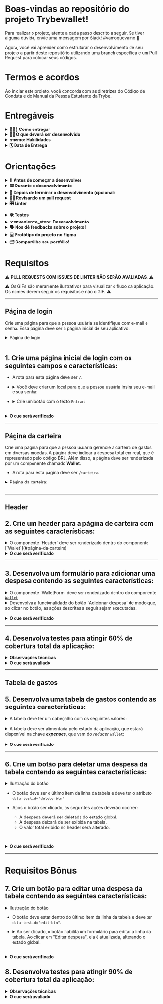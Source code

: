 # Boas-vindas ao repositório do projeto Trybewallet!

Para realizar o projeto, atente a cada passo descrito a seguir. Se tiver alguma dúvida, envie uma mensagem por Slack! #vamoquevamo 🚀

Agora, você vai aprender como estruturar o desenvolvimento de seu projeto a partir deste repositório utilizando uma branch específica e um Pull Request para colocar seus códigos.

# Termos e acordos

Ao iniciar este projeto, você concorda com as diretrizes do Código de Conduta e do Manual da Pessoa Estudante da Trybe.

# Entregáveis

<details>
  <summary><strong>🤷🏽‍♀️ Como entregar</strong></summary><br />

  Para entregar seu projeto, você deverá criar um *Pull Request* neste repositório.

  Lembre-se de que você pode consultar nosso conteúdo sobre [Git & GitHub](https://app.betrybe.com/learn/course/5e938f69-6e32-43b3-9685-c936530fd326/module/fc998c60-386e-46bc-83ca-4269beb17e17/section/fe827a71-3222-4b4d-a66f-ed98e09961af/day/1a530297-e176-4c79-8ed9-291ae2950540/lesson/2281eade-e2de-436e-a783-6b4108d188cc) e nosso [Blog - Git & GitHub](https://blog.betrybe.com/tecnologia/git-e-github/) sempre que precisar!
</details>

<details>
  <summary><strong>👨‍💻 O que deverá ser desenvolvido</strong></summary><br />

  Neste projeto, você vai desenvolver uma carteira de controle de gastos com conversor de moedas. Ao utilizar essa aplicação, a pessoa usuária deverá ser capaz de:

  - Adicionar, remover e editar um gasto.
  - Visualizar sua tabela de gastos.
  - Visualizar o total de gastos convertidos para uma moeda de sua escolha.
</details>

<details>
  <summary><strong>:memo: Habilidades</strong></summary><br />

Neste projeto, verificamos se você é capaz de:

- Criar um _store_ Redux em aplicações React.

- Criar _reducers_ no Redux em aplicações React.

- Criar _actions_ no Redux em aplicações React.

- Criar _dispatchers_ no Redux em aplicações React.

- Usar os hooks do redux para manipulação e leitura do estado global..

- Criar _actions_ assíncronas na aplicação React que faz uso de Redux.
</details>

<details>
  <summary><strong>🗓 Data de Entrega</strong></summary><br />
  
  * Este projeto é individual;
  * Serão `4` dias de projeto;
  * Data para entrega final do projeto: `13/09/2023 14:00`.

</details>

# Orientações

<details>
  <summary><strong>‼️ Antes de começar a desenvolver</strong></summary><br />

  1. Clone o repositório

  - Use o comando: `git clone git@github.com:tryber/sd-0x-project-trybewallet.git`.
  - Entre na pasta do repositório que você acabou de clonar:
    - `cd sd-0x-project-trybewallet`

  2. Instale as dependências

  - `npm install`.
  
  3. Crie uma branch a partir da branch `master`

  - Verifique se você está na branch `master`.
    - Exemplo: `git branch`
  - Se não estiver, mude para a branch `master`.
    - Exemplo: `git checkout master`
  - Agora crie uma branch à qual você vai submeter os `commits` do seu projeto
    - Você deve criar uma branch no seguinte formato: `nome-de-usuario-nome-do-projeto`
    - Exemplo: `git checkout -b joaozinho-sd-0x-project-trybewallet`

  4. Adicione as mudanças ao stage do Git e faça um `commit`

  - Verifique se as mudanças ainda não estão no stage.
    - Exemplo: `git status` (deve aparecer listada a pasta _joaozinho_ em vermelho)
  - Adicione o novo arquivo ao stage do Git.
    - Exemplo:
      - `git add .` (adicionando todas as mudanças – que estavam em vermelho – ao stage do Git)
      - `git status` (deve aparecer listado o arquivo _joaozinho/README.md_ em verde)
  - Faça o `commit` inicial.
    - Exemplo:
      - `git commit -m 'iniciando o projeto x'` (fazendo o primeiro commit)
      - `git status` (deve aparecer uma mensagem tipo _nothing to commit_)

  5. Adicione a branch com o novo `commit` ao repositório remoto

  - Usando o exemplo anterior: `git push -u origin joaozinho-sd-0x-project-trybewallet`

  6. Crie um novo Pull Request (PR)

  - Vá até a página de _Pull Requests_ do [repositório no GitHub](https://github.com/tryber/sd-0x-project-trybewallet/pulls)
  - Clique no botão verde _"New pull request"_
  - Clique na caixa de seleção _"Compare"_ e escolha a sua branch **com atenção**
  - Coloque um título para a sua _Pull Request_
    - Exemplo: _"Cria tela de busca"_
  - Clique no botão verde _"Create pull request"_
  - Adicione uma descrição para o _Pull Request_ e clique no botão verde _"Create pull request"_
  - **Não se preocupe em preencher mais nada por enquanto!**
  - Volte até a [página de _Pull Requests_ do repositório](https://github.com/tryber/sd-0x-project-trybewallet/pulls) e confira que o seu _Pull Request_ está criado

</details>

<details>
  <summary><strong>⌨️ Durante o desenvolvimento</strong></summary><br />

  - Faça `commits` das alterações que você fizer no código regularmente.

  - Lembre-se de sempre atualizar o repositório remoto, após um ou alguns `commits`.

  - Os comandos que você utilizará com mais frequência são:
    1. `git status` (para verificar o que está em vermelho – fora do stage – e o que está em verde – no stage)
    2. `git add` (para adicionar arquivos ao stage do Git)
    3. `git commit` (para criar um commit com os arquivos que estão no stage do Git)
    4. `git push -u origin nome-da-branch` (para enviar o commit para o repositório remoto na primeira vez que fizer o `push` de uma nova branch)
    5. `git push` (para enviar o commit para o repositório remoto após o passo anterior)

</details>

<details>
  <summary><strong>🤝 Depois de terminar o desenvolvimento (opcional)</strong></summary><br />

  Para sinalizar que seu projeto está pronto para o _Code Review_, siga os passos a seguir.

  - Vá até a página **DO SEU** Pull Request, adicione a label **code-review** e marque as pessoas que estudam com você.

    - No menu à direita, clique no link **"Labels"** e escolha a label **code-review**.

    - No menu à direita, clique no link **"Assignees"** e escolha **seu usuário**.

    - No menu à direita, clique no _link_ **"Reviewers"** e digite `students`, selecione o time `tryber/students-sd-033-a`.

  Caso tenha alguma dúvida, assista a [este vídeo explicativo](https://vimeo.com/362189205).

</details>

<details>
  <summary><strong>🕵🏿 Revisando um pull request</strong></summary><br />

  Use o conteúdo sobre [Code Review](https://app.betrybe.com/learn/course/5e938f69-6e32-43b3-9685-c936530fd326/module/f04cdb21-382e-4588-8950-3b1a29afd2dd/section/b3af2f05-08e5-4b4a-9667-6f5f729c351d/lesson/36268865-fc46-40c7-92bf-cbded9af9006) para revisar os Pull Requests.

</details>

<details>
  <summary><strong>🎛 Linter</strong></summary><br />

  Para garantir a qualidade do código, utilize neste projeto o linter ESLint. Assim, o código estará alinhado com as boas práticas de desenvolvimento e será mais legível e de fácil manutenção! Para rodar o linter localmente no projeto, execute o comando a seguir.

  `npm run lint`

  ⚠ PULL REQUESTS COM ISSUES DE LINTER NÃO SERÃO AVALIADAS. ATENTE PARA RESOLVÊ-LAS ANTES DE FINALIZAR O DESENVOLVIMENTO! ⚠

  Em caso de dúvidas, confira o material do course sobre [ESLint e Stylelint](https://app.betrybe.com/learn/course/5e938f69-6e32-43b3-9685-c936530fd326/module/f04cdb21-382e-4588-8950-3b1a29afd2dd/section/3b1546b5-f7bc-40f7-a674-77b16c408756/lesson/0c9e8c0e-24c3-4526-ba6b-60d95913e022).
</details>

<a name="testes"></a>

<details>
  <summary><strong>🛠 Testes</strong></summary><br />

* <details><summary><b> Execução de testes de requisito</b></summary>

  Os testes deste projeto foram feitos por meio do [Cypress](https://www.cypress.io/how-it-works/). A resolução usada nos teste de layout é `1366 x 768` (1366 pixels de largura por 768 pixels de altura). Logo, recomenda-se desenvolver seu projeto usando a mesma resolução. Para facilitar a configuração dessa resolução, instale [este plugin](https://chrome.google.com/webstore/detail/window-resizer/kkelicaakdanhinjdeammmilcgefonfh?hl=en) do `Chrome`.

  Para o projeto ser validado, ele deve passar por todos os testes de comportamento. É possível realizar isso rodando `npm run cy`. Esse comando roda a suíte de testes do Cypress que verifica se o fluxo geral e os requisitos funcionais estão funcionando como deveriam. Você pode também executar o comando `npm run cy:open` para ter um resultado visual dos testes executados.

  Esses testes não consideram o layout de maneira geral, mas, sim, os atributos e as informações corretas. Então, preste atenção nesse aspecto. Os testes devolverão uma mensagem de erro caso não estejam passando (seja qual for o motivo). 😉

  **Atenção**: Sua aplicação deve estar rodando para que o Cypress no terminal possa testar.
  </details>

* <details><summary><b> Execução de um teste específico</b></summary>

  Para executar somente uma `spec` de testes, você pode rodar somente um arquivo de teste com o comando `npm run cy -- --spec cypress/integration/nomeDoArquivo_spec.js` ou selecionar qual delas você deseja após executar o comando `npm run cy:open`.

  ![image](./imgs/cy-specs.png)

  Além disso, é possível rodar apenas um trecho de um `spec`. Para isso, basta utilizar a função .only após o `describe`, `it` ou `test`. Com isso, será possível fazer com que apenas parte de um teste rode localmente e seja avaliada.

  ![image](./imgs/itOnly.png)

  </details>

* <details><summary><b> Execução de teste de cobertura</b></summary>

  Alguns requisitos irão pedir a você que desenvolva testes para sua aplicação. Esses testes serão avaliados por meio da cobertura de testes.

  É possível verificar o percentual da cobertura de testes com o comando `npm run coverage`. 

  Você também pode executar `npm run coverage -- --collectCoverageFrom=caminho/da/Pagina` para verificar o percentual de cobertura de testes de cada 'Página'. Por exemplo, para verificar a cobertura de testes da página de login, execute o comando `npm run coverage -- --collectCoverageFrom=src/pages/Login.js`.
  </details><br />
</details>

<details>
  <summary><strong id="como-desenvolver">:convenience_store: Desenvolvimento </strong></summary><br />

  Neste projeto, você vai desenvolver uma carteira de controle de gastos com conversor de moedas utilizando o Redux React. Na implementação, você deverá **obrigatoriamente** utilizar o seguinte formato do estado global:

```
  {
    user: {
      email: '', // string que armazena o e-mail da pessoa usuária
    },
    wallet: {
      currencies: [], // array de string
      expenses: [], // array de objetos, com cada objeto tendo as chaves id, value, currency, method, tag, description e exchangeRates
      editor: false, // valor booleano que indica se uma despesa está sendo editada
      idToEdit: 0, // valor numérico que armazena o id da despesa que está sendo editada
    }
  }
```

  É importante respeitar esse formato para que o avaliador funcione corretamente. Você pode adicionar novos campos ao seu estado global, mas essa estrutura básica deve se manter. Por exemplo, você pode adicionar uma propriedade `isFetching` em seu estado. Mas você **não** pode salvar as despesas em uma chave diferente de `wallet.expenses`.

  Para que os testes consigam acessar a `store` do Redux e realizar os testes, é necessário adicionar o seguinte bloco de código ao arquivo da `store`:

  ```javascript
  if (window.Cypress) {
    window.store = store;
  }
  ```

  **Observações importantes**

  - Devido à estrutura que o avaliador utiliza para realizar os testes, é necessário que o Redux esteja configurado, ou seja, que a store e os reducers estejam criados e conectados.

  <br />
  <details><summary><b> :bulb: Configurando o Redux DevTools</b></summary>

  Para usar o Redux DevTools com o Redux-Thunk, utilize uma biblioteca chamada `redux-devtools-extension`, que tem a função `composeWithDevTools`. Ela já está no package.json, portanto você deve apenas configurar sua store, por exemplo:

  ```javascript
  import { applyMiddleware, legacy_createStore as createStore } from 'redux';
  import { composeWithDevTools } from '@redux-devtools/extension';
  import thunk from 'redux-thunk';
  import reducer from './reducers';

  const store = createStore(
    reducer,
    composeWithDevTools(
      applyMiddleware(thunk),
    ),
  );

  export default store;
  ```
  </details>

  <details><summary><b> :bulb: Documentação da API de Cotações de Moedas</b></summary>

  Sua página web irá consumir os dados da API do _awesomeapi API de Cotações_ para realizar a busca de câmbio de moedas. Para realizar essas buscas, você precisará consultar o seguinte endpoint:

  - <https://economia.awesomeapi.com.br/json/all>

  O retorno desse endpoint será similiar a:

  ```json
  {
    {
      "USD": {
        "code":"USD",
        "codein":"BRL",
        "name":"Dólar Americano/Real Brasileiro",
        "high":"5.6689",
        "low":"5.6071",
        "varBid":"-0.0166",
        "pctChange":"-0.29",
        "bid":"5.6173",
        "ask":"5.6183",
        "timestamp":"1601476370",
        "create_date":"2020-09-30 11:32:53"
        },
        ...
    }
  }
  ```

  Para aprender mais sobre a API, veja [esta documentação](https://docs.awesomeapi.com.br/api-de-moedas).
  </details><br />

</details>

<details>
  <summary><strong>🗣 Nos dê feedbacks sobre o projeto!</strong></summary><br />

Ao finalizar e submeter o projeto, não se esqueça de avaliar sua experiência preenchendo o formulário a seguir. 
**Leva menos de 3 minutos!**

[FORMULÁRIO DE AVALIAÇÃO DE PROJETO](https://be-trybe.typeform.com/to/ZTeR4IbH#cohort_hidden=CH33-A&template=betrybe/sd-0x-project-trybewallet-ts)

</details>

<details>
  <summary><strong>💻 Protótipo do projeto no Figma</strong></summary><br />

  Além da qualidade do código e do atendimento aos requisitos, um bom layout é um dos aspectos responsáveis por melhorar a usabilidade de uma aplicação e turbinar seu portfólio!

  Você pode estar se perguntando: *Como deixo meu projeto com um layout mais atrativo?* 🤔

  Para isso, disponibilizamos [este protótipo do Figma](https://www.figma.com/file/ibAEAbS7A6EBprCvXJNhbt/%5BProjeto%5D%5BFrontend%5D-TrybeWallet?node-id=0%3A1)!

  ⚠️ A estilização de sua aplicação não será avaliada nesse projeto, portanto esse protótipo é apenas uma **sugestão** e seu uso é **opcional**. Sinta-se à vontade para modificar o layout e deixá-lo do seu jeito.

</details>

<details>
  <summary><strong>🗂 Compartilhe seu portfólio!</strong></summary><br />

  Agora que você finalizou os requisitos, chegou a hora de mostrar ao mundo que você aprendeu algo novo! 🚀

  Siga [**este guia**](https://app.betrybe.com/learn/course/5e938f69-6e32-43b3-9685-c936530fd326/module/a3cac6d2-5060-445d-81f4-ea33451d8ea4/section/d4f5e97a-ca66-4e28-945d-9dd5c4282085/day/eff12025-1627-42c6-953d-238e9222c8ff/lesson/49cb103b-9e08-4ad5-af17-d423a624285a) para disponibilizar o projeto finalizado em seu GitHub pessoal.

  Esse passo é muito importante para que você ganhe mais visibilidade no mercado de trabalho, mas também é útil para manter um backup de seu trabalho.

  Você sabia que o LinkedIn é a principal rede social profissional e compartilhar seu aprendizado lá é muito importante caso deseje construir uma carreira de sucesso? Compartilhe esse projeto em seu LinkedIn, marque o perfil da Trybe (@trybe) e mostre à sua rede toda a sua evolução.

  </details>

# Requisitos

:warning: **PULL REQUESTS COM ISSUES DE LINTER NÃO SERÃO AVALIADAS.** :warning:

:warning: Os GIFs são meramente ilustrativos para visualizar o fluxo da aplicação. Os nomes devem seguir os requisitos e não o GIF. :warning:

---

## Página de login

Crie uma página para que a pessoa usuária se identifique com e-mail e senha. Essa página deve ser a página inicial de seu aplicativo.

<details><summary> Página de login</summary>

  ![image](./imgs/login.gif)
</details><br />

## 1. Crie uma página inicial de login com os seguintes campos e características:

* A rota para esta página deve ser `/`.

* <details><summary> Você deve criar um local para que a pessoa usuária insira seu e-mail e sua senha:</summary>

  - O campo para o e-mail precisa ter o atributo `data-testid="email-input"`.
  - O e-mail precisa estar em um formato válido, como 'alguem@alguem.com'.
  - O campo para a senha precisa ter o atributo `data-testid="password-input"`.
  - A senha precisa ter 6 ou mais caracteres.
</details>

* <details><summary> Crie um botão com o texto <code>Entrar</code>:</summary>

  - O botão precisa estar **desabilitado** caso o e-mail não tenha um formato válido ou a senha possua um tamanho menor que 6 caracteres.

  - Salve o e-mail no estado global da aplicação com a chave **_e-mail_** assim que a pessoa usuária logar.

  - A rota deve ser mudada para `/carteira` após o clique no botão `**Entrar**`.
</details>

<br />
<details><summary><strong>O que será verificado</strong></summary><br />

- A rota para esta página é `"/"`.
- É renderizado um elemento para que a pessoa usuária insira seu e-mail e sua senha.
- É renderizado um botão com o texto `Entrar`.
- <details><summary> Foram realizadas as seguintes verificações nos campos de e-mail, senha e botão:</summary>

  - É um e-mail no formato válido.
  - A senha tem 6 ou mais caracteres.
  - O botão `Entrar` é desabilitado caso o e-mail e/ou a senha estejam no formato inválido.
  - O botão `Entrar` é habilitado caso o e-mail e a senha sejam válidos.
  </details><br />
- O e-mail é salvo no estado da aplicação, com a chave e-mail, assim que a pessoa usuária loga na página.
- A rota é alterada para `"/carteira"` após o clique no botão.
</details>

---

## Página da carteira

Crie uma página para que a pessoa usuária gerencie a carteira de gastos em diversas moedas. A página deve indicar a despesa total em real, que é representado pelo código BRL. Além disso, a página deve ser renderizada por um componente chamado **Wallet**.

- A rota para esta página deve ser `/carteira`.

<details><summary> Página da carteira:</summary>
  
  ![image](./imgs/carteira.gif)
</details><br />

---

## Header

## 2. Crie um header para a página de carteira com as seguintes características:

<details>
<summary>O componente `Header` deve ser renderizado dentro do componente [`Wallet`](#página-da-carteira)</summary><br />

* <details><summary> Um elemento que exiba o e-mail da pessoa usuária que fez login:</summary>

  - Adicione o atributo `data-testid="email-field"`.

  - :bulb: **Dica**: você deve pegar o e-mail do estado global da aplicação (no Redux).

* <details><summary> Um elemento com a despesa total gerada pela lista de gastos:</summary>

  - Adicione o atributo `data-testid="total-field"` neste elemento.

  - Inicialmente esse elemento deve exibir o valor `0`.

* <details><summary> Um elemento que mostre qual câmbio está sendo utilizado, o qual, nesse caso, será BRL:</summary>

  - Adicione o atributo `data-testid="header-currency-field"` nesse elemento.

</details>

<details>
  <summary><strong>O que será verificado</strong></summary>

- O elemento com o `data-testid="email-field"` renderiza o e-mail salvo no estado global.
- O elemento com o `data-testid="total-field"` inicialmente renderiza o valor `0`.
- O elemento com o `data-testid="header-currency-field` renderiza o texto `BRL`.
</details>

---

## 3. Desenvolva um formulário para adicionar uma despesa contendo as seguintes características:

<details><summary>O componente `WalletForm` deve ser renderizado dentro do componente <a href="#página-da-carteira"><code>Wallet</code></a></summary><br />

  * <details><summary> Um campo para adicionar valor da despesa:</summary>

      - Adicione o atributo `data-testid="value-input"`.

  * <details><summary> Um campo para adicionar a descrição da despesa:</summary>

      - Adicione o atributo `data-testid="description-input"`.

  * <details><summary> Um campo para selecionar em qual moeda será registrada a despesa:</summary>

    - O campo deve ser um `<select>`.
    - Adicione o atributo `data-testid="currency-input"`.
    - As options devem ser preenchidas pelo valor da chave `currencies` do estado global.
      - Os valores da chave <code>currencies</code> no estado global devem ser puxados por meio de uma requisição à API no endpoint `https://economia.awesomeapi.com.br/json/all`.
      - Remova, das informações trazidas pela API, a opção 'USDT'.
      - A chave `currencies` do estado global deve ser um array.

  * <details><summary> Um campo para adicionar o método de pagamento utilizado:</summary>

    - Esse campo deve ser um `<select>`.
    - Adicione o atributo `data-testid="method-input"`.
    - A pessoa usuária deve poder escolher entre os campos: 'Dinheiro', 'Cartão de crédito' e 'Cartão de débito'.

  * <details><summary> Um campo para selecionar uma categoria (tag) para a despesa:</summary>

    - O campo deve ser um `<select>`.
    - Adicione o atributo `data-testid="tag-input"`.
    - Esse campo deve ser um dropdown. A pessoa usuária deve poder escolher entre os campos: 'Alimentação', 'Lazer', 'Trabalho', 'Transporte' e 'Saúde'.

  <br />
  <details>
    <summary><strong>Observações importantes:</strong></summary><br />

    Note que os campos `<select>` já iniciam com um valor selecionado em seu navegador. Você também pode verificar por meio do React Developer Tools se o estado de seu componente inicializa de modo sincronizado com o que é exibido no navegador.

    Para ilustrar, imagine que o estado inicial seja uma string vazia. Nesse caso, a pessoa usuária poderá facilmente causar um problema onde ela acredita que a opção já está selecionada (uma vez que o select mostra um valor), quando na verdade ela ainda não está (o estado foi inicializado com uma string vazia). Por esse motivo, é importante sincronizar o mesmo valor inicial do `<select>` em seu estado no React, em vez de inicializar com uma string vazia.

  <br />
  <details><summary> Ilustração do formulário</summary>

  ![image](./imgs/addItem.gif)
  </details><br />
</details>
</details>

<details><summary> Desenvolva a funcionalidade do botão `Adicionar despesa` de modo que, ao clicar no botão, as ações descritas a seguir sejam executadas.</summary>

  - Crie um botão com o texto `Adicionar despesa`. Ele servirá para salvar as informações da despesa no estado global e atualizar a soma de despesas no header.

  - <details><summary> Os valores dos campos devem ser salvos no estado da aplicação, na chave <b><i>expenses</i></b>, dentro de um array contendo todos gastos que serão adicionados:</summary>

    - O `id` da despesa **deve** ser um número sequencial que comece em 0. Assim, a primeira despesa terá id 0, a segunda terá id 1, a terceira terá id 2, e assim por diante.
    - :bulb: **Atenção**: você deverá fazer uma requisição para a API e buscar a cotação no momento em que o botão `Adicionar despesa` for apertado. Para isso, você poderá utilizar um thunk.
      - **Você deverá salvar a cotação do câmbio feita no momento da adição** para efetuar a edição do gasto (requisito 8). Caso você não tenha essa informação salva, o valor da cotação trazida poderá ser diferente do obtido anteriormente.

    </details>

  - <details><summary> Após adicionar a despesa:</summary>

    - Atualize a soma total das despesas (por meio da chave `ask`). Essa informação deve ficar no [`header`](#2-crie-uma-página-para-sua-carteira-com-as-seguintes-características), dentro do elemento com `data-testid="total-field"`.
      - O elemento com o testID deve conter apenas a soma total das despesas.
      - O valor total deverá ser exibido com duas casas decimais. Exemplo: (valor – ponto – duas casas decimais) `100.00` `23.50`

    - Limpe os inputs de valor e descrição.
    </details>

  - <details><summary> As despesas salvas no Redux ficarão com um formato semelhante ao seguinte:</summary>

      ```javascript
      expenses: [{
        "id": 0,
        "value": "3",
        "description": "Hot Dog",
        "currency": "USD",
        "method": "Dinheiro",
        "tag": "Alimentação",
        "exchangeRates": {
          "USD": {
            "code": "USD",
            "name": "Dólar Comercial",
            "ask": "5.6208",
            ...
          },
          "CAD": {
            "code": "CAD",
            "name": "Dólar Canadense",
            "ask": "4.2313",
            ...
          },
          "EUR": {
            "code": "EUR",
            "name": "Euro",
            "ask": "6.6112",
            ...
          },
          "GBP": {
            "code": "GBP",
            "name": "Libra Esterlina",
            "ask": "7.2498",
            ...
          },
          "ARS": {
            "code": "ARS",
            "name": "Peso Argentino",
            "ask": "0.0729",
            ...
          },
          "BTC": {
            "code": "BTC",
            "name": "Bitcoin",
            "ask": "60299",
            ...
          },
          "LTC": {
            "code": "LTC",
            "name": "Litecoin",
            "ask": "261.69",
            ...
          },
          "JPY": {
            "code": "JPY",
            "name": "Iene Japonês",
            "ask": "0.05301",
            ...
          },
          "CHF": {
            "code": "CHF",
            "name": "Franco Suíço",
            "ask": "6.1297",
            ...
          },
          "AUD": {
            "code": "AUD",
            "name": "Dólar Australiano",
            "ask": "4.0124",
            ...
          },
          "CNY": {
            "code": "CNY",
            "name": "Yuan Chinês",
            "ask": "0.8278",
            ...
          },
          "ILS": {
            "code": "ILS",
            "name": "Novo Shekel Israelense",
            "ask": "1.6514",
            ...
          },
          "ETH": {
            "code": "ETH",
            "name": "Ethereum",
            "ask": "5184",
            ...
          },
          "XRP": {
            "code": "XRP",
            "name": "Ripple",
            "ask": "1.4",
            ...
          }
        }
      }]
      ```
    </details>
</details><br />

<details>
  <summary><strong>O que será verificado</strong></summary>

  <br />
  
  - <details><summary>Estrutura do formulário</summary><br />
  
    - O campo para adicionar o valor da despesa tem o `data-testid="value-input"`.
    - O campo para adicionar a descrição da despesa tem o `data-testid="description-input"`.
    - O campo para selecionar em qual moeda será registrada a despesa tem o `data-testid="currency-input"`.
      - A API é chamada com o endpoint `https://economia.awesomeapi.com.br/json/all`.
      - O valor da chave `currencies` no estado global é um array que tem as siglas das moedas que vieram da API.
      - O campo para selecionar em qual moeda será registrada a despesa tem options com os valores iguais ao do array localizado na chave currencies do estado global.
    - O campo para selecionar qual método de pagamento será utilizado tem o `data-testid="method-input"`.
    - O campo para selecionar qual método de pagamento será utilizado tem options com os valores `Dinheiro`, `Cartão de crédito` e `Cartão de débito`.
    - O campo para selecionar uma categoria (tag) da despesa tem o `data-testid="tag-input"`
    - O campo para selecionar uma categoria (tag) da despesa tem options com os valores `Alimentação`, `Lazer`, `Trabalho`, `Transporte` e `Saúde`.

  - <details><summary>Funcionalidades do formulário</summary><br />

    - É renderizado um botão com o texto `Adicionar despesa`.
    - Ao clicar no botão `Adicionar despesa`:
      - é feita uma requisição à API.
      - é salva uma nova despesa na chave `expenses` do estado global.
      - o valor total do elemento com o `data-testid="total-field"` é atualizado.
      - cada despesa tem um ID sequencial.
      - os inputs de valor e descrição voltam ao valor inicial, contendo o valor `""`.
      - é exibido o total das despesas com duas casas decimais no elemento com o `data-testid="total-field"` considerando a cotação localizada na chave `ask`.
  </details>
</details>

---

## 4. Desenvolva testes para atingir 60% de cobertura total da aplicação:

<details>
<summary><strong>Observações técnicas</strong></summary><br />

  * Os testes criados por você não irão influenciar os outros requisitos no avaliador. Você deverá desenvolver os testes unitários e de integração usando a biblioteca React Testing Library, enquanto o avaliador usará a biblioteca [Cypress](https://docs.cypress.io/) para avaliar os requisitos, inclusive os de cobertura.
  * Em caso de dúvidas, leia a seção <a href="#testes">Testes > Execução de teste de cobertura</a>.

</details>

<details>
<summary><strong>O que será avaliado</strong></summary><br />

  * Será validado se, ao executar `npm run coverage`, são obtidos os seguintes resultados:
    * `% Stmts` da linha `All files` é maior ou igual a 60.
    * `% Branch` da linha `All files` é maior ou igual a 60.
    * `% Funcs` da linha `All files` é maior ou igual a 60.
</details>

---

## Tabela de gastos

## 5. Desenvolva uma tabela de gastos contendo as seguintes características:

<details><summary> A tabela deve ter um cabeçalho com os seguintes valores:</summary>
  O componente `Table` deve ser renderizado dentro do componente [`Wallet`](#página-da-carteira).

    - Descrição;
    - Tag;
    - Método de pagamento;
    - Valor;
    - Moeda;
    - Câmbio utilizado;
    - Valor convertido;
    - Moeda de conversão;
    - Editar/Excluir.
</details><br />

<details><summary> A tabela deve ser alimentada pelo estado da aplicação, que estará disponível na chave <b><i>expenses</i></b>, que vem do <i>reducer</i> <code>wallet</code>:</summary>.

  - O campo de `Moeda` deverá conter o nome da moeda. Portanto, em vez de conter 'USD' ou 'EUR', o campo deve apresentar "Dólar Americano/Real Brasileiro" e "Euro/Real Brasileiro", respectivamente.

  - O elemento que exibe a `Moeda de conversão` deverá ser sempre 'Real'.

  - Como a tabela apresenta valores contábeis, eles devem ter duas casas após o ponto. Arredonde sua resposta somente na hora de renderizar o resultado e, para os cálculos, utilize sempre os valores vindos da API (utilize o campo `ask` que vem da API).

  - Utilize sempre o formato `0.00` (número – ponto – duas casas decimais).
</details><br />

<details>
  <summary><strong>O que será verificado</strong></summary>

  - A tabela tem um cabeçalho com elementos `<th>` com os valores `Descrição`, `Tag`, `Método de pagamento`,`Valor`, `Moeda`, `Câmbio utilizado`, `Valor convertido`, `Moeda de conversão` e `Editar/Excluir`.
  - A tabela é atualizada com as informações vindas da chave `expense` do estado global.
  - A tabela tem um corpo com um elemento `<tr>` para cada despesa.
  - O elemento `<tr>` tem elementos `<td>` com `Descrição`, `Tag`, `Método de pagamento`,`Valor`, `Moeda`, `Câmbio utilizado`, `Valor convertido` e `Moeda de conversão` de cada despesa.
</details>

---

## 6. Crie um botão para deletar uma despesa da tabela contendo as seguintes características:

<details><summary> Ilustração do botão</summary>

  ![image](./imgs/deleteBtn.gif)
</details>

* O botão deve ser o último item da linha da tabela e deve ter o atributo `data-testid="delete-btn"`.

* Após o botão ser clicado, as seguintes ações deverão ocorrer:
  * A despesa deverá ser deletada do estado global.
  * A despesa deixará de ser exibida na tabela.
  * O valor total exibido no header será alterado.

<br /><details>
  <summary><strong>O que será verificado</strong></summary>

- O botão se encontra no último elemento `<td>` de cada elemento `<tr>`.
- O botão tem o `data-testid="delete-btn"`.
- Ao clicar no botão, a despesa é removida do estado global e consequentemente da tabela.
- Ao clicar no botão, a despesa total é atualizada no header, subtraindo o valor correspondente.
</details>

---

# Requisitos Bônus

## 7. Crie um botão para editar uma despesa da tabela contendo as seguintes características:

<details><summary> Ilustração do botão</summary>

  ![image](./imgs/editBtn.gif)
</details>

* O botão deve estar dentro do último item da linha da tabela e deve ter `data-testid="edit-btn"`.

* <details><summary> Ao ser clicado, o botão habilita um formulário para editar a linha da tabela. Ao clicar em "Editar despesa", ela é atualizada, alterando o estado global.</summary>

  - O formulário deverá ter os mesmos `data-testid` do formulário de adicionar despesa. Assim, você pode reaproveitá-lo.

  - O botão para submeter a despesa para edição deverá conter **exatamente** o texto `Editar despesa`.

  - Após a edição da despesa, a ordem das despesas na tabela precisa ser mantida.

  - :bulb: **Observação**: para esse requisito, não é necessário popular os inputs com os valores prévios da despesa. A imagem do GIF é apenas uma sugestão. 

  - :bulb: Lembre-se de utilizar o formato do estado global da aplicação informado na seção <a href="#como-desenvolver">Desenvolvimento</a>.

  - **Atenção**: o câmbio utilizado na edição deve ser o mesmo do cálculo feito na adição do gasto.
</details><br />

<details>
  <summary><strong>O que será verificado</strong></summary>

- O botão se encontra no último elemento `<td>` de cada elemento `<tr>`.
- O botão tem o `data-testid="edit-btn"`.
- Ao ser clicado, o formulário de adição passa a ser um formulário de edição.
- Ao ser clicado, o botão com o texto `Adicionar Despesa` é alterado para `Editar despesa`.
- Após editar uma despesa, a chave `expenses` no estado global é atualizada com o novo valor.
- A ordem das despesas é mantida após a edição.
- O valor no campo com o `data-testid="total-field"` é atualizado após a edição de uma despesa.
</details>

## 8. Desenvolva testes para atingir 90% de cobertura total da aplicação:

<details>
<summary><strong>Observações técnicas</strong></summary><br />

  * Os testes criados por você não irão influenciar os outros requisitos no avaliador. Você deverá desenvolver os testes unitários e de integração usando a biblioteca React Testing Library, enquanto o avaliador usará a biblioteca [Cypress](https://docs.cypress.io/) para avaliar os requisitos, inclusive os de cobertura.
  * Em caso de dúvidas, leia a seção <a href="#testes">Testes > Execução de teste de cobertura</a>.

</details>

<details>
<summary><strong>O que será avaliado</strong></summary><br />

  * Será validado se, ao executar `npm run coverage`, são obtidos os seguintes resultados:
    * `% Stmts` da linha `All files` é maior ou igual a 90.
    * `% Branch` da linha `All files` é maior ou igual a 90.
    * `% Funcs` da linha `All files` é maior ou igual a 90.
</details>
